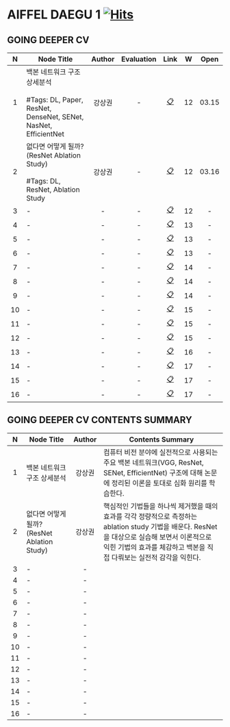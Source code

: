# AIFFEL DAEGU 1 [![Hits](https://hits.seeyoufarm.com/api/count/incr/badge.svg?url=https%3A%2F%2Fgithub.com%2FHRPzz%2FAIFFEL%2Ftree%2Fmain%2FGOING_DEEPER_CV&count_bg=%2379C83D&title_bg=%23555555&icon=&icon_color=%23E7E7E7&title=hits&edge_flat=false)](https://hits.seeyoufarm.com)

## GOING DEEPER CV

|N|Node Title|Author|Evaluation|Link|W|Open|
|:---:|---|:---:|:---:|:---:|:---:|:---:|
|1|백본 네트워크 구조 상세분석<br><br>#Tags: DL, Paper, ResNet, DenseNet, SENet, NasNet, EfficientNet|강상권|-|[📋](Node_01/README.md)|12|03.15|
|2|없다면 어떻게 될까? (ResNet Ablation Study)<br><br>#Tags: DL, ResNet, Ablation Study|강상권|-|[📋](Node_02/README.md)|12|03.16|
|3|-|-|-|[📋]()|12|-|
|4|-|-|-|[📋]()|13|-|
|5|-|-|-|[📋]()|13|-|
|6|-|-|-|[📋]()|13|-|
|7|-|-|-|[📋]()|14|-|
|8|-|-|-|[📋]()|14|-|
|9|-|-|-|[📋]()|14|-|
|10|-|-|-|[📋]()|15|-|
|11|-|-|-|[📋]()|15|-|
|12|-|-|-|[📋]()|15|-|
|13|-|-|-|[📋]()|16|-|
|14|-|-|-|[📋]()|17|-|
|15|-|-|-|[📋]()|17|-|
|16|-|-|-|[📋]()|17|-|

## GOING DEEPER CV CONTENTS SUMMARY

|N|Node Title|Author|Contents Summary|
|:---:|---|:---:|---|
|1|백본 네트워크 구조 상세분석|강상권|컴퓨터 비전 분야에 실전적으로 사용되는 주요 백본 네트워크(VGG, ResNet, SENet, EfficientNet) 구조에 대해 논문에 정리된 이론을 토대로 심화 원리를 학습한다.|
|2|없다면 어떻게 될까? (ResNet Ablation Study)|강상권|핵심적인 기법들을 하나씩 제거했을 때의 효과를 각각 정량적으로 측정하는 ablation study 기법을 배운다. ResNet을 대상으로 실습해 보면서 이론적으로 익힌 기법의 효과를 체감하고 백본을 직접 다뤄보는 실전적 감각을 익힌다.|
|3|-|-|
|4|-|-|
|5|-|-|
|6|-|-|
|7|-|-|
|8|-|-|
|9|-|-|
|10|-|-|
|11|-|-|
|12|-|-|
|13|-|-|
|14|-|-|
|15|-|-|
|16|-|-|
